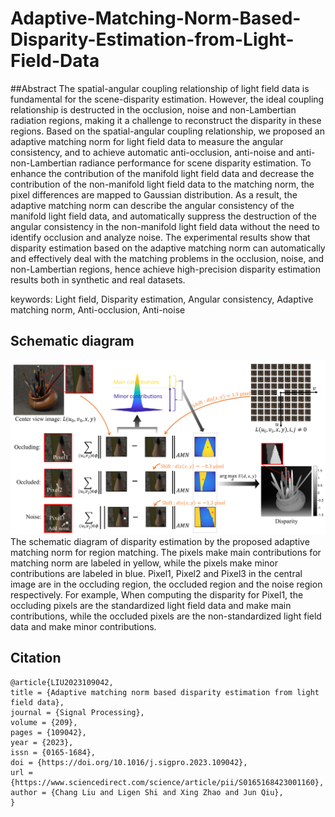 # Adaptive-Matching-Norm-Based-Disparity-Estimation-from-Light-Field-Data

##Abstract
The spatial-angular coupling relationship of light field data is fundamental for the scene-disparity estimation. However, the ideal coupling relationship is destructed in the occlusion, noise and non-Lambertian radiation regions, making it a challenge to reconstruct the disparity in these regions. Based on the spatial-angular coupling relationship, we proposed an adaptive matching norm for light field data to measure the angular consistency, and to achieve automatic anti-occlusion, anti-noise and anti-non-Lambertian radiance performance for scene disparity estimation. To enhance the contribution of the manifold light field data and decrease the contribution of the non-manifold light field data to the matching norm, the pixel differences are mapped to Gaussian distribution. As a result, the adaptive matching norm can describe the angular consistency of the manifold light field data, and automatically suppress the destruction of the angular consistency in the non-manifold light field data without the need to identify occlusion and analyze noise. The experimental results show that disparity estimation based on the adaptive matching norm can automatically and effectively deal with the matching problems in the occlusion, noise, and non-Lambertian regions, hence achieve high-precision disparity estimation results both in synthetic and real datasets.

keywords: Light field, Disparity estimation, Angular consistency, Adaptive matching norm, Anti-occlusion, Anti-noise

## Schematic diagram 
![Fig1](./Fig1.png)
The schematic diagram of disparity estimation by the proposed adaptive matching norm for region matching. The pixels make main contributions for matching norm are labeled in yellow, while the pixels make minor contributions are labeled in blue. Pixel1, Pixel2 and Pixel3 in the central image are in the occluding region, the occluded region and the noise region respectively. For example, When computing the disparity for Pixel1, the occluding pixels are the standardized light field data and make main contributions, while the occluded pixels are the non-standardized light field data and make minor contributions.

## Citation
````
@article{LIU2023109042,
title = {Adaptive matching norm based disparity estimation from light field data},
journal = {Signal Processing},
volume = {209},
pages = {109042},
year = {2023},
issn = {0165-1684},
doi = {https://doi.org/10.1016/j.sigpro.2023.109042},
url = {https://www.sciencedirect.com/science/article/pii/S0165168423001160},
author = {Chang Liu and Ligen Shi and Xing Zhao and Jun Qiu},
}
````
